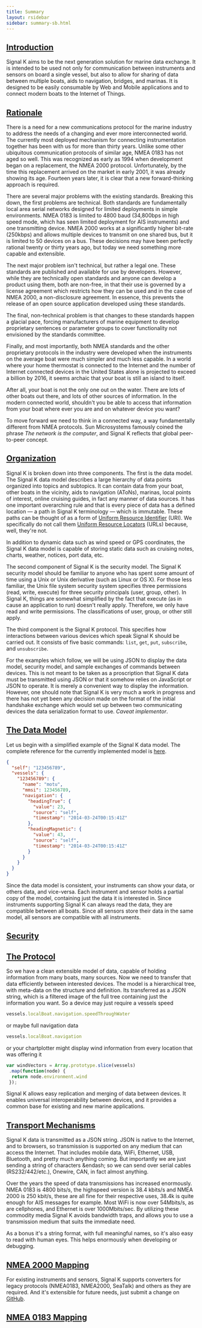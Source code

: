 ```yaml
---
title: Summary
layout: rsidebar
sidebar: summary-sb.html
---
```

## [Introduction](#) <a id="introduction"></a>
Signal K aims to be the next generation solution for marine data exchange. It is intended to be used not only for
communication between instruments and sensors on board a single vessel, but also to allow for sharing of data between
multiple boats, aids to navigation, bridges, and marinas. It is designed to be easily consumable by Web and Mobile
applications and to connect modern boats to the Internet of Things.

## [Rationale](#) <a id="rationale"></a>
There is a need for a new communications protocol for the marine industry to address the needs of a changing and ever
more interconnected world. The currently most deployed mechanism for connecting instrumentation together has been with
us for more than thirty years. Unlike some other ubiquitous communication protocols of similar age, NMEA 0183 has not
aged so well. This was recognized as early as 1994 when development began on a replacement, the NMEA 2000 protocol.
Unfortunately, by the time this replacement arrived on the market in early 2001, it was already showing its age.
Fourteen years later, it is clear that a new forward-thinking approach is required.

There are several major problems with the existing standards. Breaking this down, the first problems are technical. Both
standards are fundamentally local area serial networks designed for limited deployments in simple environments.  NMEA
0183 is limited to 4800 baud (34,800bps in high speed mode, which has seen limited deployment for AIS instruments) and
one transmitting device. NMEA 2000 works at a significantly higher bit-rate (250kbps) and allows multiple devices to
transmit on one shared bus, but it is limited to 50 devices on a bus. These decisions may have been perfectly rational
twenty or thirty years ago, but today we need something more capable and extensible.

The next major problem isn't technical, but rather a legal one. These standards are published and available for use by
developers. However, while they are technically open standards and anyone can develop a product using them, both are
non-free, in that their use is governed by a license agreement which restricts how they can be used and in the case of
NMEA 2000, a non-disclosure agreement. In essence, this prevents the release of an open source application developed
using these standards.

The final, non-technical problem is that changes to these standards happen a glacial pace, forcing manufacturers of
marine equipment to develop proprietary sentences or parameter groups to cover functionality not envisioned by the
standards committee.

Finally, and most importantly, both NMEA standards and the other proprietary protocols in the industry were developed
when the instruments on the average boat were much simpler and much less capable. In a world where your home thermostat
is connected to the Internet and the number of Internet connected devices in the United States alone is projected to
exceed a billion by 2016, it seems archaic that your boat is still an island to itself.

After all, your boat is not the only one out on the water. There are lots of other boats out there, and lots of other
sources of information. In the modern connected world, shouldn't you be able to access that information from your boat
where ever you are and on whatever device you want?

To move forward we need to think in a connected way, a way fundamentally different from NMEA protocols. Sun Microsystems
famously coined the phrase _The network is the computer_, and Signal K reflects that global peer-to-peer concept.

## [Organization](#) <a id="organization"></a>
Signal K is broken down into three components. The first is the data model. The Signal K data model describes a large
hierarchy of data points organized into topics and subtopics. It can contain data from your boat, other boats in the
vicinity, aids to navigation (AToNs), marinas, local points of interest, online cruising guides, in fact any manner of
data sources. It has one important overarching rule and that is every piece of data has a defined location &mdash; a
path in Signal K terminology &mdash; which is immutable. These paths can be thought of as a form of [Uniform Resource
Identifier](http://en.wikipedia.org/wiki/Uniform_resource_identifier) (URI). We specifically do not call them [Uniform
Resource Locators](http://en.wikipedia.org/wiki/Uniform_resource_locator) (URLs) because, well, they're not.

In addition to dynamic data such as wind speed or GPS coordinates, the Signal K data model is capable of storing static
data such as cruising notes, charts, weather, notices, port data, etc.

The second component of Signal K is the security model. The Signal K security model should be familiar to anyone who has
spent some amount of time using a Unix or Unix derivative (such as Linux or OS X). For those less familiar, the Unix
file system security system specifies three permissions (read, write, execute) for three security principals (user,
group, other). In Signal K, things are somewhat simplified by the fact that execute (as in cause an application to run)
doesn't really apply. Therefore, we only have read and write permissions. The classifications of user, group, or other
still apply.

The third component is the Signal K protocol. This specifies how interactions between various devices which speak Signal
K should be carried out. It consists of five basic commands: `list`, `get`, `put`, `subscribe`, and `unsubscribe`.

For the examples which follow, we will be using JSON to display the data model, security model, and sample exchanges of
commands between devices. This is not meant to be taken as a proscription that Signal K data must be transmitted using
JSON or that it somehow relies on JavaScript or JSON to operate. It is merely a convenient way to display the
information. However, one should note that Signal K is very much a work in progress and there has not yet been any
decision made on the format of the initial handshake exchange which would set up between two communicating devices the
data serialization format to use.  _Caveat implementor_.

## [The Data Model](#) <a id="model"></a>
Let us begin with a simplified example of the Signal K data model. The complete reference for the currently implemented
model is [here](/specification/#schemas/signalk.json).

```json
{
  "self": "123456789",
  "vessels": {
    "123456789": {
      "name": "motu",
      "mmsi": 123456789,
      "navigation": {
        "headingTrue": {
          "value": 23,
          "source": "self",
          "timestamp": "2014-03-24T00:15:41Z"
        },
        "headingMagnetic": {
          "value": 43,
          "source": "self",
          "timestamp": "2014-03-24T00:15:41Z"
        }
      }
    }
  }
}
```

Since the data model is consistent, your instruments can show your data, or others data, and vice-versa. Each instrument
and sensor holds a partial copy of the model, containing just the data it is interested in. Since instruments supporting
Signal K can always read the data, they are compatible between all boats. Since all sensors store their data in the same
model, all sensors are compatible with all instruments.

## [Security](#) <a id="security"></a>

## [The Protocol](#) <a id="protocol"></a>
So we have a clean extensible model of data, capable of holding information from many boats, many sources. Now we need
to transfer that data efficiently between interested devices. The model is a hierarchical tree, with meta-data on the
structure and definition. Its transferred as a JSON string, which is a filtered image of the full tree containing just
the information you want. So a device may just require a vessels speed

```javascript
vessels.localBoat.navigation.speedThroughWater
```

or maybe full navigation data

```javascript
vessels.localBoat.navigation
```

or your chartplotter might display wind information from every location that was offering it

```javascript
var windVectors = Array.prototype.slice(vessels)
 .map(function(node) {
  return node.environment.wind
 });
```

Signal K allows easy replication and merging of data between devices. It enables universal interoperability between
devices, and it provides a common base for existing and new marine applications.

## [Transport Mechanisms](#) <a id="transport"></a>
Signal K data is transmitted as a JSON string. JSON is native to the Internet, and to browsers, so transmission is
supported on any medium that can access the Internet. That includes mobile data, WiFi, Ethernet, USB, Bluetooth, and
pretty much anything coming. But importantly we are just sending a string of characters &endash; so we can send over
serial cables (RS232/442/etc.), Onewire, CAN, in fact almost anything.

Over the years the speed of data transmissions has increased enormously.  NMEA 0183 is 4800 bits/s, the highspeed
version is 38.4 kbits/s and NMEA 2000 is 250 kbit/s, these are all fine for their respective uses, 38.4k is quite enough
for AIS messages for example. Most WiFi is now over 54Mbits/s, as are cellphones, and Ethernet is over 1000Mbits/sec. By
utilizing these commodity media Signal K avoids bandwidth traps, and allows you to use a transmission medium that suits
the immediate need.

As a bonus it's a string format, with full meaningful names, so it's also easy to read with human eyes. This helps
enormously when developing or debugging.

## [NMEA 2000 Mapping](#) <a id="nmea2000"></a>
For existing instruments and sensors, Signal K supports converters for legacy protocols (NMEA0183, NMEA2000, SeaTalk)
and others as they are required. And it's extensible for future needs, just submit a change on
[GitHub](https://github.com/signalk).

## [NMEA 0183 Mapping](#) <a id="nmea0183"></a>
